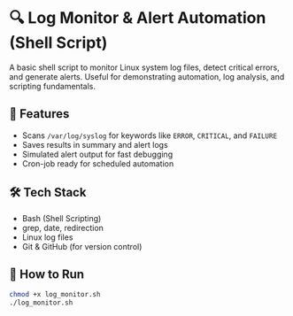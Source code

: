 # 🔍 Log Monitor & Alert Automation (Shell Script)

A basic shell script to monitor Linux system log files, detect critical errors, and generate alerts. Useful for demonstrating automation, log analysis, and scripting fundamentals.

## 📁 Features
- Scans `/var/log/syslog` for keywords like `ERROR`, `CRITICAL`, and `FAILURE`
- Saves results in summary and alert logs
- Simulated alert output for fast debugging
- Cron-job ready for scheduled automation

## 🛠️ Tech Stack
- Bash (Shell Scripting)
- grep, date, redirection
- Linux log files
- Git & GitHub (for version control)

## 🚀 How to Run
```bash
chmod +x log_monitor.sh
./log_monitor.sh
